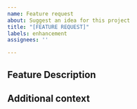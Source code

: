 ```yaml
---
name: Feature request
about: Suggest an idea for this project
title: "[FEATURE REQUEST]"
labels: enhancement
assignees: ''

---
```


## Feature Description
<!--A clear and concise description of what you want to happen.-->
<!--Example: As a [type of user], I want [a specific feature] so that [benefit or outcome].-->

## Additional context
<!--Add any other context, such as use cases, potential impact, or screenshots, about the feature request here.-->

